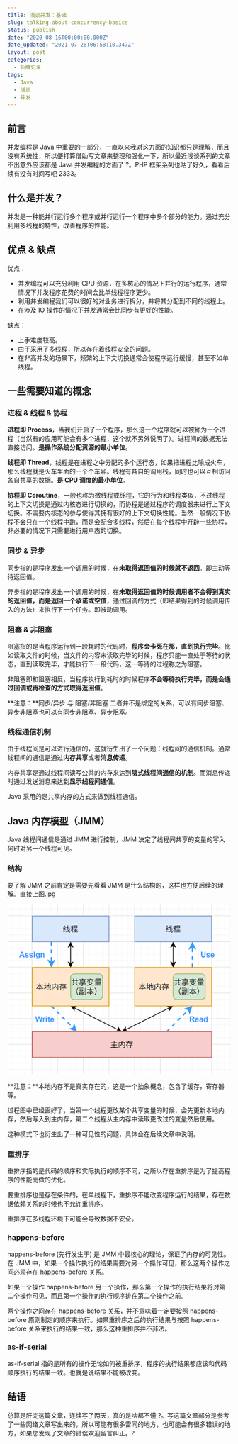 ```yaml
---
title: 浅谈并发：基础
slug: talking-about-concurrency-basics
status: publish
date: "2020-08-16T00:00:00.000Z"
date_updated: "2021-07-28T06:58:10.347Z"
layout: post
categories:
  - 折腾记录
tags:
  - Java
  - 浅谈
  - 并发
---
```


## 前言

并发编程是 Java 中重要的一部分，一直以来我对这方面的知识都只是理解，而且没有系统性，所以便打算借助写文章来整理和强化一下，所以最近浅谈系列的文章不出意外应该都是 Java 并发编程的方面了 ?。PHP 框架系列也咕了好久，看看后续有没有时间写吧 2333。

## 什么是并发？

并发是一种能并行运行多个程序或并行运行一个程序中多个部分的能力。通过充分利用多线程的特性，改善程序的性能。

## 优点 & 缺点

优点：

- 并发编程可以充分利用 CPU 资源，在多核心的情况下并行的运行程序，通常情况下并发程序花费的时间会比单线程程序更少。
- 利用并发编程我们可以很好的对业务进行拆分，并将其分配到不同的线程上。
- 在涉及 IO 操作的情况下并发通常会比同步有更好的性能。

缺点：

- 上手难度较高。
- 由于采用了多线程，所以存在着线程安全的问题。
- 在非高并发的场景下，频繁的上下文切换通常会使程序运行缓慢，甚至不如单线程。

## 一些需要知道的概念

### 进程 & 线程 & 协程

**进程即 Process**，当我们开启了一个程序，那么这一个程序就可以被称为一个进程（当然有的应用可能会有多个进程，这个就不另外说明了）。进程间的数据无法直接访问。**是操作系统分配资源的最小单位**。

**线程即 Thread**，线程是在进程之中分配的多个运行态，如果把进程比喻成火车，那么线程就是火车里面的一个个车厢。线程有各自的调用栈，同时也可以互相访问各自共享的数据。**是 CPU 调度的最小单位**。

**协程即 Coroutine**，一般也称为微线程或纤程，它的行为和线程类似，不过线程的上下文切换是通过内核态进行切换的，而协程是通过程序的调度器来进行上下文切换。不需要内核态的参与使得其拥有很好的上下文切换性能。当然一般情况下协程不会只在一个线程中跑，而是会配合多线程，然后在每个线程中开辟一些协程，非必要的情况下只需要进行用户态的切换。

### 同步 & 异步

同步指的是程序发出一个调用的时候，在**未取得返回值的时候就不返回**。即主动等待返回值。

异步指的是程序发出一个调用的时候，在**未取得返回值的时候调用者不会得到真实的返回值，而是返回一个承诺或空值**，通过回调的方式（即结果得到的时候调用传入的方法）来执行下一个任务。即被动调用。

### 阻塞 & 非阻塞

阻塞指的是当程序运行到一段耗时的代码时，**程序会卡死在那，直到执行完毕**。比如读取文件的时候，当文件的内容未读取完毕的时候，程序只能一直处于等待的状态，直到读取完毕，才能执行下一段代码，这一等待的过程称之为阻塞。

非阻塞即和阻塞相反，当程序执行到耗时的时候程序**不会等待执行完毕，而是会通过回调或再检查的方式取得返回值**。

**注意：**同步/异步 与 阻塞/非阻塞 二者并不是绑定的关系，可以有同步阻塞、异步非阻塞也可以有同步非阻塞、异步阻塞。

### 线程通信机制

由于线程间是可以进行通信的，这就衍生出了一个问题：线程间的通信机制。通常线程间的通信是通过**内存共享**或者**消息传递**。

内存共享是通过线程间读写公共的内存来达到**隐式线程间通信的机制**。而消息传递时通过发送消息来达到**显示线程间通信**。

Java 采用的是共享内存的方式来做到线程通信。

## Java 内存模型（JMM）

Java 线程间通信是通过 JMM 进行控制，JMM 决定了线程间共享的变量的写入何时对另一个线程可见。

### 结构

要了解 JMM 之前肯定是需要先看看 JMM 是什么结构的，这样也方便后续的理解。直接上图.jpg

![](89119a17-8b56-4742-95e2-a9dafe1580b6.jpg)

**注意：**本地内存不是真实存在的，这是一个抽象概念，包含了缓存，寄存器等。

过程图中已经画好了，当第一个线程更改某个共享变量的时候，会先更新本地内存，然后写入到主内存，第二个线程从主内存中读取更改过的变量然后使用。

这种模式下也衍生出了一种可见性的问题，具体会在后续文章中说明。

### 重排序

重排序指的是代码的顺序和实际执行的顺序不同，之所以存在重排序是为了提高程序的性能而做的优化。

要重排序也是存在条件的，在单线程下，重排序不能改变程序运行的结果，存在数据依赖关系的时候也不允许重排序。

重排序在多线程环境下可能会导致数据不安全。

### happens-before

happens-before (先行发生于) 是 JMM 中最核心的理论，保证了内存的可见性。在 JMM 中，如果一个操作执行的结果需要对另一个操作可见，那么这两个操作之间必须存在 happens-before 关系。

如果一个操作 happens-before 另一个操作，那么第一个操作的执行结果将对第二个操作可见，而且第一个操作的执行顺序排在第二个操作之前。

两个操作之间存在 happens-before 关系，并不意味着一定要按照 happens-before 原则制定的顺序来执行。如果重排序之后的执行结果与按照 happens-before 关系来执行的结果一致，那么这种重排序并不非法。

### as-if-serial

as-if-serial 指的是所有的操作无论如何被重排序，程序的执行结果都应该和代码顺序执行的结果一致。也就是说结果不能被改变。

## 结语

总算是肝完这篇文章，连续写了两天，真的是啥都不懂 ?。写这篇文章部分是参考了一些网络文章写出来的，所以可能有很多雷同的地方，也可能会有很多错误的地方，如果您发现了文章的错误欢迎留言纠正。?
